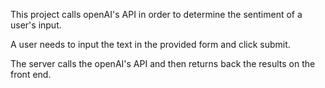 This project calls openAI's API in order to determine the sentiment of a user's input.

A user needs to input the text in the provided form and click submit.

The server calls the openAI's API and then returns back the results on the front end. 